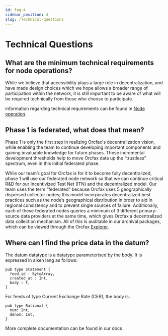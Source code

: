 ```yaml
---
id: faq-4
sidebar_position: 4
slug: /Technical-questions
---
```


# Technical Questions

## What are the minimum technical requirements for node operations?

While we believe that accessibility plays a large role in decentralization, and
have made design choices which we hope allows a broader range of participation
within the network, it is still important to be aware of what will be required
technically from those who choose to participate.

information regarding technical requirements can be found in
[Node operation](technical-requirements).

## Phase 1 is federated, what does that mean?

Phase 1 is only the first step in realizing Orcfax's decentralization vision,
while enabling the team to continue developing important components and gaining
invaluable knowledge for future phases. These incremental development
thresholds help to move Orcfax data up the “trustless” spectrum, even in this
initial federated phase.

While our team’s goal for Orcfax is for it to become fully decentralized, phase
1 will use our federated node network so that we can continue critical R&D for
our Incentivized Test Net (ITN) and the decentralized model. Our team
uses the term “federated” because Orcfax uses 5 geographically dispersed
collector nodes; this model incorporates decentralized best practices such as
the node’s geographical distribution in order to aid in regional consistency
and to prevent single sources of failure. Additionally, each of these
federated nodes queries a minimum of 3 different primary-source data providers
at the same time, which gives Orcfax a decentralized data collection mechanism.
All of this is auditable in our archival packages, which can be viewed through
the Orcfax [Explorer][explorer-1].

[explorer-1]: https://explorer.orcfax.io/

## Where can I find the price data in the datum?

The datum datatype is a datatype parameterised by the body. It is expressed in
aiken lang as follows:

```aiken
pub type Statement {
  feed_id : ByteArray,
  created_at : Int,
  body : t,
}
```

For feeds of type Current Exchange Rate (CER), the body is:

```aiken
pub type Rational {
  num: Int,
  denom: Int,
}
```

More complete documentation can be found in our docs
